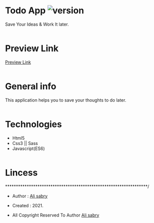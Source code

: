 # Todo App ![version](https://img.shields.io/badge/version-1.1-brightgreen)
Save Your Ideas & Work It later.

```
```
# Preview Link
[Preview Link](https://ali-sabry.github.io/todo-app/)

```
```
# General info
This application helps you to save your thoughts to do later.

```
```
# Technologies 
* Html5
* Css3 || Sass
* Javascript(ES6)

```
```
# Lincess
******************************************************************/

* Author      : [Ali sabry](https://www.linkedin.com/in/ali-sabry/)
* Created     : 2021.

* All Copyright Reserved To Author [Ali sabry](https://www.linkedin.com/in/ali-sabry/)

